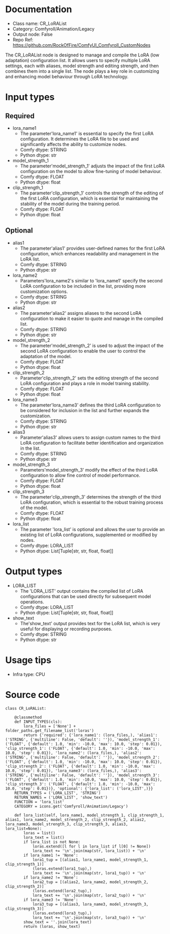 # Documentation
- Class name: CR_LoRAList
- Category: Comfyroll/Animation/Legacy
- Output node: False
- Repo Ref: https://github.com/RockOfFire/ComfyUI_Comfyroll_CustomNodes

The CR_LoRAList node is designed to manage and compile the LoRA (low adaptation) configuration list. It allows users to specify multiple LoRA settings, each with aliases, model strength and editing strength, and then combines them into a single list. The node plays a key role in customizing and enhancing model behaviour through LoRA technology.

# Input types
## Required
- lora_name1
    - The parameter'lora_name1' is essential to specify the first LoRA configuration. It determines the LoRA file to be used and significantly affects the ability to customize nodes.
    - Comfy dtype: STRING
    - Python dtype: str
- model_strength_1
    - The parameter'model_strength_1' adjusts the impact of the first LoRA configuration on the model to allow fine-tuning of model behaviour.
    - Comfy dtype: FLOAT
    - Python dtype: float
- clip_strength_1
    - The parameter'clip_strength_1' controls the strength of the editing of the first LoRA configuration, which is essential for maintaining the stability of the model during the training period.
    - Comfy dtype: FLOAT
    - Python dtype: float
## Optional
- alias1
    - The parameter'alias1' provides user-defined names for the first LoRA configuration, which enhances readability and management in the LoRA list.
    - Comfy dtype: STRING
    - Python dtype: str
- lora_name2
    - Parameters'lora_name2's similar to 'lora_name1' specify the second LoRA configuration to be included in the list, providing more customization options.
    - Comfy dtype: STRING
    - Python dtype: str
- alias2
    - The parameter'alias2' assigns aliases to the second LoRA configuration to make it easier to quote and manage in the compiled list.
    - Comfy dtype: STRING
    - Python dtype: str
- model_strength_2
    - The parameter'model_strength_2' is used to adjust the impact of the second LoRA configuration to enable the user to control the adaptation of the model.
    - Comfy dtype: FLOAT
    - Python dtype: float
- clip_strength_2
    - Parameter'clip_strength_2' sets the editing strength of the second LoRA configuration and plays a role in model training stability.
    - Comfy dtype: FLOAT
    - Python dtype: float
- lora_name3
    - The parameter'lora_name3' defines the third LoRA configuration to be considered for inclusion in the list and further expands the customization.
    - Comfy dtype: STRING
    - Python dtype: str
- alias3
    - Parameter'alias3' allows users to assign custom names to the third LoRA configuration to facilitate better identification and organization in the list.
    - Comfy dtype: STRING
    - Python dtype: str
- model_strength_3
    - Parameters'model_strength_3' modify the effect of the third LoRA configuration to allow fine control of model performance.
    - Comfy dtype: FLOAT
    - Python dtype: float
- clip_strength_3
    - The parameter'clip_strength_3' determines the strength of the third LoRA configuration, which is essential to the robust training process of the model.
    - Comfy dtype: FLOAT
    - Python dtype: float
- lora_list
    - The parameter 'lora_list' is optional and allows the user to provide an existing list of LoRA configurations, supplemented or modified by nodes.
    - Comfy dtype: LORA_LIST
    - Python dtype: List[Tuple[str, str, float, float]]

# Output types
- LORA_LIST
    - The 'LORA_LIST' output contains the compiled list of LoRA configurations that can be used directly for subsequent model operations.
    - Comfy dtype: LORA_LIST
    - Python dtype: List[Tuple[str, str, float, float]]
- show_text
    - The'show_text' output provides text for the LoRA list, which is very useful for displaying or recording purposes.
    - Comfy dtype: STRING
    - Python dtype: str

# Usage tips
- Infra type: CPU

# Source code
```
class CR_LoRAList:

    @classmethod
    def INPUT_TYPES(cls):
        lora_files = ['None'] + folder_paths.get_filename_list('loras')
        return {'required': {'lora_name1': (lora_files,), 'alias1': ('STRING', {'multiline': False, 'default': ''}), 'model_strength_1': ('FLOAT', {'default': 1.0, 'min': -10.0, 'max': 10.0, 'step': 0.01}), 'clip_strength_1': ('FLOAT', {'default': 1.0, 'min': -10.0, 'max': 10.0, 'step': 0.01}), 'lora_name2': (lora_files,), 'alias2': ('STRING', {'multiline': False, 'default': ''}), 'model_strength_2': ('FLOAT', {'default': 1.0, 'min': -10.0, 'max': 10.0, 'step': 0.01}), 'clip_strength_2': ('FLOAT', {'default': 1.0, 'min': -10.0, 'max': 10.0, 'step': 0.01}), 'lora_name3': (lora_files,), 'alias3': ('STRING', {'multiline': False, 'default': ''}), 'model_strength_3': ('FLOAT', {'default': 1.0, 'min': -10.0, 'max': 10.0, 'step': 0.01}), 'clip_strength_3': ('FLOAT', {'default': 1.0, 'min': -10.0, 'max': 10.0, 'step': 0.01})}, 'optional': {'lora_list': ('lora_LIST',)}}
    RETURN_TYPES = ('LORA_LIST', 'STRING')
    RETURN_NAMES = ('LORA_LIST', 'show_text')
    FUNCTION = 'lora_list'
    CATEGORY = icons.get('Comfyroll/Animation/Legacy')

    def lora_list(self, lora_name1, model_strength_1, clip_strength_1, alias1, lora_name2, model_strength_2, clip_strength_2, alias2, lora_name3, model_strength_3, clip_strength_3, alias3, lora_list=None):
        loras = list()
        lora_text = list()
        if lora_list is not None:
            loras.extend([l for l in lora_list if l[0] != None])
            lora_text += '\n'.join(map(str, lora_list)) + '\n'
        if lora_name1 != 'None':
            lora1_tup = [(alias1, lora_name1, model_strength_1, clip_strength_1)]
            (loras.extend(lora1_tup),)
            lora_text += '\n'.join(map(str, lora1_tup)) + '\n'
        if lora_name2 != 'None':
            lora2_tup = [(alias2, lora_name2, model_strength_2, clip_strength_2)]
            (loras.extend(lora2_tup),)
            lora_text += '\n'.join(map(str, lora2_tup)) + '\n'
        if lora_name3 != 'None':
            lora3_tup = [(alias3, lora_name3, model_strength_3, clip_strength_3)]
            (loras.extend(lora3_tup),)
            lora_text += '\n'.join(map(str, lora3_tup)) + '\n'
        show_text = ''.join(lora_text)
        return (loras, show_text)
```